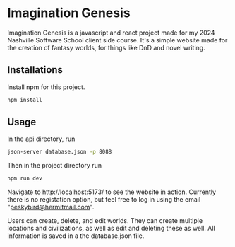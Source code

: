 # Imagination Genesis
Imagination Genesis is a javascript and react project made for my 2024 Nashville Software School client side course. It's a simple website made for the creation of fantasy worlds, for things like DnD and novel writing.
## Installations
Install npm for this project.
```bash
npm install
```
## Usage
In the api directory, run
```bash
json-server database.json -p 8088
```
Then in the project directory run
```bash
npm run dev
```
Navigate to http://localhost:5173/ to see the website in action. Currently there is no registation option, but feel free to log in using the email "peskybird@hermitmail.com". 

Users can create, delete, and edit worlds. They can create multiple locations and civilizations, as well as edit and deleting these as well. All information is saved in a the database.json file.